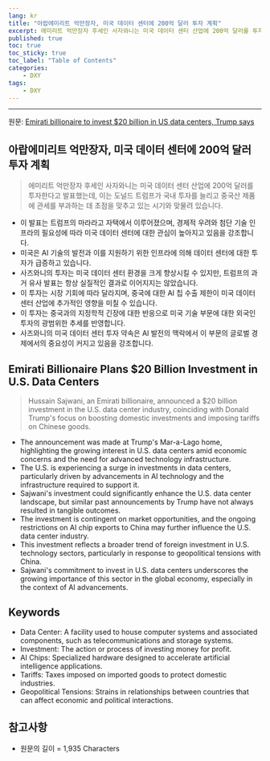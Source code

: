 ```yaml
---
lang: kr
title: "아랍에미리트 억만장자, 미국 데이터 센터에 200억 달러 투자 계획"
excerpt: 에미리트 억만장자 후세인 사자와니는 미국 데이터 센터 산업에 200억 달러를 투자한다고 발표했는데, 이는 도널드 트럼프가 국내 투자를 늘리고 중국산 제품에 관세를 부과하는 데 초점을 맞추고 있는 시기와 맞물려 있습니다.
published: true
toc: true
toc_sticky: true
toc_label: "Table of Contents"
categories:
    - DXY
tags:
    - DXY
---
```


---

  원문: [Emirati billionaire to invest $20 billion in US data centers, Trump says](https://www.investing.com/news/stock-market-news/trump-announces-20-billion-investment-in-us-data-centers-3800984)

## 아랍에미리트 억만장자, 미국 데이터 센터에 200억 달러 투자 계획

> 에미리트 억만장자 후세인 사자와니는 미국 데이터 센터 산업에 200억 달러를 투자한다고 발표했는데, 이는 도널드 트럼프가 국내 투자를 늘리고 중국산 제품에 관세를 부과하는 데 초점을 맞추고 있는 시기와 맞물려 있습니다.


- 이 발표는 트럼프의 마라라고 자택에서 이루어졌으며, 경제적 우려와 첨단 기술 인프라의 필요성에 따라 미국 데이터 센터에 대한 관심이 높아지고 있음을 강조합니다.
- 미국은 AI 기술의 발전과 이를 지원하기 위한 인프라에 의해 데이터 센터에 대한 투자가 급증하고 있습니다.
- 사즈와니의 투자는 미국 데이터 센터 환경을 크게 향상시킬 수 있지만, 트럼프의 과거 유사 발표는 항상 실질적인 결과로 이어지지는 않았습니다.
- 이 투자는 시장 기회에 따라 달라지며, 중국에 대한 AI 칩 수출 제한이 미국 데이터 센터 산업에 추가적인 영향을 미칠 수 있습니다.
- 이 투자는 중국과의 지정학적 긴장에 대한 반응으로 미국 기술 부문에 대한 외국인 투자의 광범위한 추세를 반영합니다.
- 사즈와니의 미국 데이터 센터 투자 약속은 AI 발전의 맥락에서 이 부문의 글로벌 경제에서의 중요성이 커지고 있음을 강조합니다.

## Emirati Billionaire Plans $20 Billion Investment in U.S. Data Centers

> Hussain Sajwani, an Emirati billionaire, announced a $20 billion investment in the U.S. data center industry, coinciding with Donald Trump's focus on boosting domestic investments and imposing tariffs on Chinese goods.


- The announcement was made at Trump's Mar-a-Lago home, highlighting the growing interest in U.S. data centers amid economic concerns and the need for advanced technology infrastructure.
- The U.S. is experiencing a surge in investments in data centers, particularly driven by advancements in AI technology and the infrastructure required to support it.
- Sajwani's investment could significantly enhance the U.S. data center landscape, but similar past announcements by Trump have not always resulted in tangible outcomes.
- The investment is contingent on market opportunities, and the ongoing restrictions on AI chip exports to China may further influence the U.S. data center industry.
- This investment reflects a broader trend of foreign investment in U.S. technology sectors, particularly in response to geopolitical tensions with China.
- Sajwani's commitment to invest in U.S. data centers underscores the growing importance of this sector in the global economy, especially in the context of AI advancements.

## Keywords

- Data Center: A facility used to house computer systems and associated components, such as telecommunications and storage systems.
- Investment: The action or process of investing money for profit.
- AI Chips: Specialized hardware designed to accelerate artificial intelligence applications.
- Tariffs: Taxes imposed on imported goods to protect domestic industries.
- Geopolitical Tensions: Strains in relationships between countries that can affect economic and political interactions.

## 참고사항

- 원문의 길이 = 1,935 Characters

